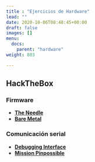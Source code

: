 ```yaml
---
title : "Ejercicios de Hardware"
lead: ""
date: 2020-10-06T08:48:45+00:00
draft: false
images: []
menu:
  docs:
    parent: "hardware"
weight: 803

---
```


## HackTheBox

### Firmware

* [**The Needle**](https://app.hackthebox.com/challenges/the-needle)
* [**Bare Metal**](https://app.hackthebox.com/challenges/bare-metal)

### Comunicación serial

* [**Debugging Interface**](https://app.hackthebox.com/challenges/debugging-interface)
* [**Mission Pinpossible**](https://app.hackthebox.com/challenges/mission-pinpossible)
